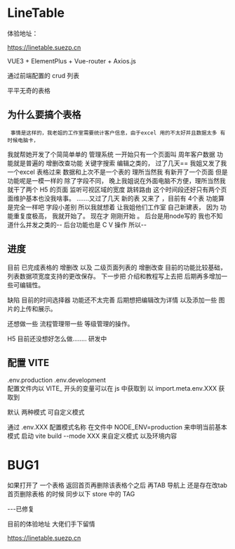 # LineTable

体验地址：

https://linetable.suezp.cn

VUE3 + ElementPlus + Vue-router + Axios.js

通过前端配置的 crud 列表

平平无奇的表格

## 为什么要搞个表格

     事情是这样的，我老姐的工作室需要统计客户信息，由于excel 用的不太好并且数据太多 有时候电脑卡，
 我就帮她开发了个简简单单的 管理系统 一开始只有一个页面叫 周年客户数据 功能就是普遍的 增删改查功能 
 关键字搜索 编辑之类的， 过了几天==  我姐又发了我一个excel 表格过来 数据和上次不是一个表的 理所当然我
 有新开了一个页面 但是功能呢是一模一样的 除了字段不同，  晚上我姐说在外面电脑不方便，理所当然我就干了两个
 H5 的页面 监听可视区域的宽度 跳转路由 这个时间段还好只有两个页面维护基本也没我啥事。 .......又过了几天
 新的表 又来了 ，目前有 4个表  功能算是完全一样吧  字段小差别  所以我就想着 让我姐他们工作室 自己新建表，
 因为 功能重复度极高， 我就开始了。  现在才 刚刚开始  。   后台是用node写的 我也不知道什么并发之类的--
 后台功能也是  C V 操作 所以--   

 ## 进度  

 目前 已完成表格的 增删改   以及 二级页面列表的 增删改查  目前的功能比较基础， 列表数据项宽度支持的更改保存。
 下一步把 介绍和教程写上去把  后期再多增加一些可编辑性。  

 缺陷 目前的时间选择器 功能还不太完善  后期想把编辑改为详情 以及添加一些 图片的上传和展示。

 还想做一些 流程管理带一些 等级管理的操作。

 H5 目前还没想好怎么做........
 研发中


 ## 配置 VITE 

.env.production  .env.development  
配置文件内以 VITE_ 开头的变量可以在 js 中获取到  以 import.meta.env.XXX  获取到 

默认 两种模式 可自定义模式 


通过  .env.XXX  配置模式名称 在文件中 NODE_ENV=production 来申明当前基本模式 
启动  vite build --mode XXX   来自定义模式 以及环境内容

# BUG1 
如果打开了 一个表格  返回首页再删除该表格个之后   再TAB 导航上 还是存在改tab 
首页删除表格 的时候 同步以下 store 中的 TAG 

---已修复


目前的体验地址 大佬们手下留情 

https://linetable.suezp.cn